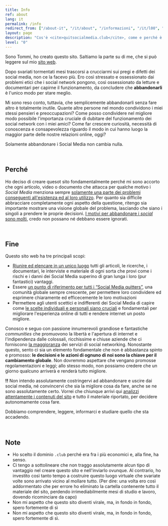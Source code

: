 ```yaml
---
title: Info
ref: about
lang: it
permalink: /info
redirect_from: ["/about-it", "/it/about", "/informazioni", "/it/l00", "/it/l0", "/it/level-0", "/it/level0"]
layout: page
description: "Cos'è <cite>quitsocialmedia.club</cite>, come e perché è nato ed il suo fine"
level: "0"
---
```

Sono Tommi, ho creato questo sito. Saltiamo la parte su di me, che si può leggere sul mio [sito web](https://tommi.space/about-it "Tommi").

Dopo svariati tormentati mesi trascorsi a crucciarmi sui pregi e difetti dei social media, non ce la facevo più. Ero così stressato e ossessionato dai problemi etici che i social network pongono, così ossessionato da letture e documentari per capirne il funzionamento, da concludere che <strong>abbandonarli</strong> è l'unico modo per stare meglio</u>.

Mi sono reso conto, tuttavia, che semplicemente abbandonarli senza fare altro è totalmente inutile. Quante altre persone nel mondo condividono i miei stessi pensieri e preoccupazioni? Come posso condividere nel migliore modo possibile l'importanza cruciale di dubitare del funzionamento dei social network con i miei amici? Come far crescere curiosità, necessità di conoscenza e consapevolezza riguardo il modo in cui hanno luogo la maggior parte delle nostre relazioni online, oggi?

Solamente abbandonare i Social Media non cambia nulla.

<br>

## Perché

Ho deciso di creare quesot sito fondamentalmente perché mi sono accorto che ogni articolo, video o documento che attacca per qualche motivo i *Social Media* menziona sempre <u>solamente una parte dei problemi conseguenti all'esistenza ed al loro utilizzo</u>. Per quanto sia difficile abbracciare completamente ogni aspetto della questione, ritengo sia importante mostrare una visione globale del problema, lasciando che siano i singoli a prendere le proprie decisioni. <u><a href="/it/why" target="_blank" title="Perché">I motivi</a> per abbandonare i <i>social</i> sono molti</u>, credo non possano né debbano essere ignorati.

<br>

## Fine

Questo sito web ha tre principali scopi:

- <u>Riunire ed elencare in un unico luogo</u> tutti gli articoli, le ricerche, i documentari, le interviste e materiale di ogni sorta che provi come i rischi e i danni dei Social Media superino di gran lunga i loro (pur fantastici) vantaggi.
- Essere <u>un punto di riferimento per tutti i “Social Media quitters”</u>, una comunità globale sempre crescente, per permettere loro condividere ed esprimere chiaramente ed efficecemente le loro motivazioni
- Permettere agli utenti scettici e indifferenti dei Social Media di capire come <u>le scelte individuali e personali siano cruciali</u> e fondamentali per migliorare l'esperienza online di tutti e rendere internet un posto migliore.

Conosco e seguo con passione innumerevoli grandiose e fantastiche *communities* che promuovono la libertà e l'apertura di internet e l'indipendenza dalle colossali, ricchissime e chiuse aziende che ci forniscono [la maggioranza](/it/what "Cos’è un Social Media") dei servizi di social networking. Nonostante questo, sento ci sia un elemento fondamentale che non è abbastanza spinto e promosso: **le decisioni e le azioni di ognuno di noi sono la chiave per il cambiamento globale**. Non dovremmo aspettare che vengano promosse regolamentazioni e leggi; allo stesso modo, non possiamo credere che un giorno qualcuno arriverà e renderà tutto migliore.

**!!** Non intendo assolutamente costringervi ad abbandonare e uscire dai social media, né convincervi che sia la migliore cosa da fare, anche se ne sono assolutamente certo. Vorrei che chiunque arrivi qui <u>analizzi attentamente i contenuti del sito</u> e tutto il materiale riportato, per decidere autonomamente cosa fare.

Dobbiamo comprendere, leggere, informarci e studiare quello che sta accadendo.

<br>

## Note

- Ho scelto il dominio `.club` perché era fra i più economici e, alla fine, ha senso.
- Ci tengo a sottolineare che non traggo assolutamente alcun tipo di vantaggio nel creare questo sito e nell'inviarlo ovunque. Al contrario, ho investito così tanto tempo a costruire questo luogo virtuale che svariate volte sono arrivato vicino al mollare tutto. (Per dire: una volta ero così addormentato che per errore ho eliminato la cartella contenente tutto il materiale del sito, perdendo irrimediabilmente mesi di studio e lavoro, dovendo ricominciare da capo)
- Non mi aspetto che questo sito diventi virale, ma, in fondo in fondo, spero fortemente di sì
- Non mi aspetto che questo sito diventi virale, ma, in fondo in fondo, spero fortemente di sì.

